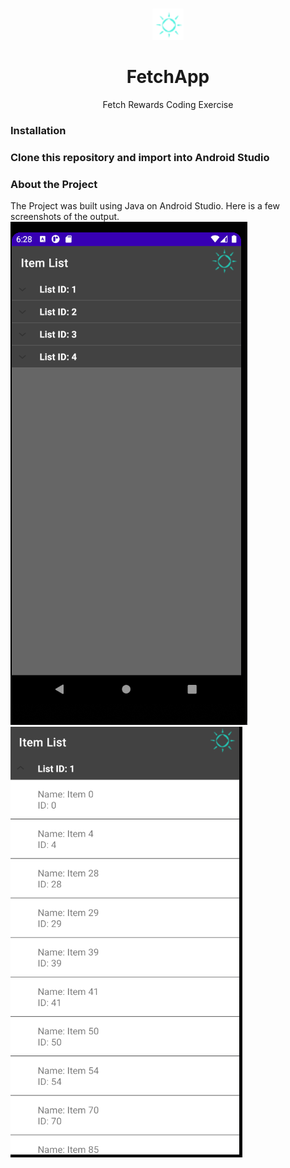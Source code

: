 <br />
<p align="center">
  <a href="https://github.com/TinsaeK/FetchApp">
    <img src="ic_action_name.png" alt="Logo" width="50" height="50">
  </a>

  <h1 align="center">FetchApp</h1>

  <p align="center">
    Fetch Rewards Coding Exercise
    <br />
  </p>
</p>
 <h3>Installation<h3>
  Clone this repository and import into <b>Android Studio</b>
<h3>About the Project</h3>
The Project was built using Java on Android Studio. Here is a few screenshots of the output.
<img src="list1.png">
<img src="list2.png">
